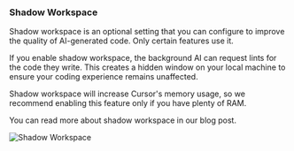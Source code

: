 ### Shadow Workspace

Shadow workspace is an optional setting that you can configure to improve the quality of AI-generated code. Only certain features use it.

If you enable shadow workspace, the background AI can request lints for the code they write. This creates a hidden window on your local machine to ensure your coding experience remains unaffected.

Shadow workspace will increase Cursor's memory usage, so we recommend enabling this feature only if you have plenty of RAM.

You can read more about shadow workspace in our blog post.

![Shadow Workspace](https://mintlify.s3-us-west-1.amazonaws.com/cursor/images/advanced/shadow-workspace.png)
